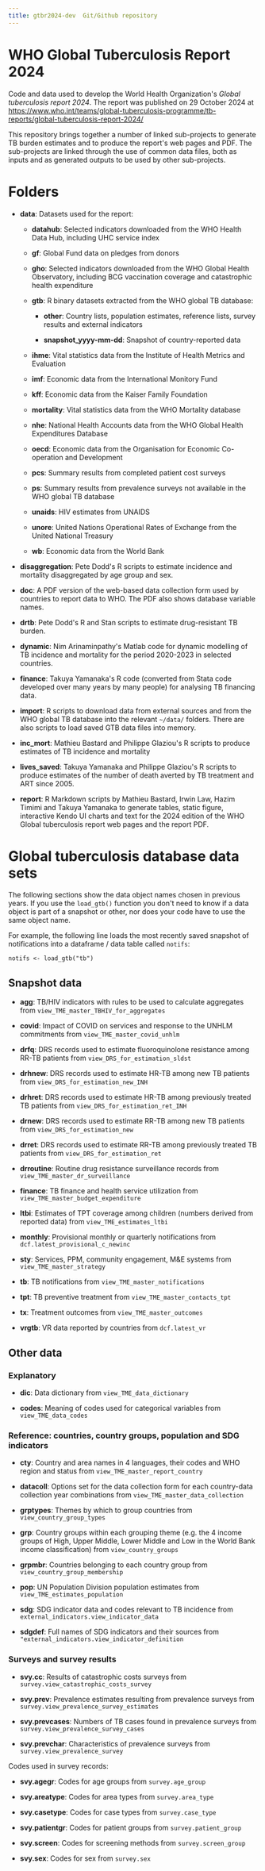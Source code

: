 ```yaml
---
title: gtbr2024-dev  Git/Github repository
---
```


# WHO Global Tuberculosis Report 2024

Code and data used to develop the World Health Organization's _Global tuberculosis report 2024_. The report was published on 29 October 2024 at https://www.who.int/teams/global-tuberculosis-programme/tb-reports/global-tuberculosis-report-2024/

This repository brings together a number of linked sub-projects to generate TB burden estimates and to produce the report's web pages and PDF. The sub-projects are linked through the use of common data files, both as inputs and as generated outputs to be used by other sub-projects.

# Folders

* **data**: Datasets used for the report:

  * **datahub**: Selected indicators downloaded from the WHO Health Data Hub, including UHC service index
  
  * **gf**: Global Fund data on pledges from donors
  
  * **gho**: Selected indicators downloaded from the WHO Global Health Observatory, including BCG vaccination coverage and catastrophic health expenditure

  * **gtb**: R binary datasets extracted from the WHO global TB database:

    * **other**: Country lists, population estimates, reference lists, survey results and external indicators
    
    * **snapshot_yyyy-mm-dd**: Snapshot of country-reported data

  * **ihme**: Vital statistics data from the Institute of Health Metrics and Evaluation
  
  * **imf**: Economic data from the International Monitory Fund
  
  * **kff**: Economic data from the Kaiser Family Foundation 

  * **mortality**: Vital statistics data from the WHO Mortality database
  
  * **nhe**: National Health Accounts data from the WHO Global Health Expenditures Database
  
  * **oecd**: Economic data from the Organisation for Economic Co-operation and Development
  
  * **pcs**: Summary results from completed patient cost surveys
  
  * **ps**: Summary results from prevalence surveys not available in the WHO global TB database

  * **unaids**: HIV estimates from UNAIDS
  
  * **unore**: United Nations Operational Rates of Exchange from the United National Treasury
  
  * **wb**: Economic data from the World Bank

* **disaggregation**: Pete Dodd's R scripts to estimate incidence and mortality disaggregated by age group and sex.

* **doc**: A PDF version of the web-based data collection form used by countries to report data to WHO. The PDF also shows database variable names.

* **drtb**: Pete Dodd's R and Stan scripts to estimate drug-resistant TB burden.

* **dynamic**: Nim Arinaminpathy's Matlab code for dynamic modelling of TB incidence and mortality for the period 2020-2023 in selected countries.

* **finance**: Takuya Yamanaka's R code (converted from Stata code developed over many years by many people) for analysing TB financing data.

* **import**: R scripts to download data from external sources and from the WHO global TB database into the relevant `~/data/` folders. There are also scripts to load saved GTB data files into memory.

* **inc_mort**: Mathieu Bastard and Philippe Glaziou's R scripts to produce estimates of TB incidence and mortality

* **lives_saved**: Takuya Yamanaka and Philippe Glaziou's R scripts to produce estimates of the number of death averted by TB treatment and ART since 2005.

* **report**: R Markdown scripts by Mathieu Bastard, Irwin Law, Hazim Timimi and Takuya Yamanaka to generate tables, static figure, interactive Kendo UI charts and text for the 2024 edition of the WHO Global tuberculosis report web pages and the report PDF. 


# Global tuberculosis database data sets

The following sections show the data object names chosen in previous years. If you use the `load_gtb()` function you don't need to know if a data object is part of a snapshot or other, nor does your code have to use the same object name.

For example, the following line loads the most recently saved snapshot of notifications into a dataframe / data table called `notifs`:
```
notifs <- load_gtb("tb")
```

## Snapshot data

* **agg**: TB/HIV indicators with rules to be used to calculate aggregates from `view_TME_master_TBHIV_for_aggregates`

* **covid**: Impact of COVID on services and response to the UNHLM commitments from `view_TME_master_covid_unhlm`

* **drfq**: DRS records used to estimate fluoroquinolone resistance among RR-TB patients from `view_DRS_for_estimation_sldst`

* **drhnew**: DRS records used to estimate HR-TB among new TB patients from `view_DRS_for_estimation_new_INH`

* **drhret**: DRS records used to estimate HR-TB among previously treated TB patients from `view_DRS_for_estimation_ret_INH`

* **drnew**: DRS records used to estimate RR-TB among new TB patients from `view_DRS_for_estimation_new`

* **drret**: DRS records used to estimate RR-TB among previously treated TB patients from `view_DRS_for_estimation_ret`

* **drroutine**: Routine drug resistance surveillance records from `view_TME_master_dr_surveillance`

* **finance**: TB finance and health service utilization from `view_TME_master_budget_expenditure`

* **ltbi**: Estimates of TPT coverage among children (numbers derived from reported data) from `view_TME_estimates_ltbi`

* **monthly**: Provisional monthly or quarterly notifications from `dcf.latest_provisional_c_newinc`

* **sty**: Services, PPM, community engagement, M&E systems from `view_TME_master_strategy`

* **tb**: TB notifications from `view_TME_master_notifications`

* **tpt**: TB preventive treatment from `view_TME_master_contacts_tpt`

* **tx**: Treatment outcomes from `view_TME_master_outcomes`

* **vrgtb**: VR data reported by countries from `dcf.latest_vr`


## Other data

### Explanatory 

* **dic**: Data dictionary from `view_TME_data_dictionary`

* **codes**: Meaning of codes used for categorical variables from `view_TME_data_codes`

### Reference: countries, country groups, population and SDG indicators

* **cty**: Country and area names in 4 languages, their codes and WHO region and status from `view_TME_master_report_country`

* **datacoll**: Options set for the data collection form for each country-data collection year combinations from `view_TME_master_data_collection`

* **grptypes**: Themes by which to group countries from `view_country_group_types`

* **grp**: Country groups within each grouping theme (e.g. the 4 income groups of High, Upper Middle, Lower Middle and Low in the World Bank income classification) from `view_country_groups`

* **grpmbr**: Countries belonging to each country group from `view_country_group_membership`

* **pop**: UN Population Division population estimates from `view_TME_estimates_population`

* **sdg**: SDG indicator data and codes relevant to TB incidence from `external_indicators.view_indicator_data`

* **sdgdef**: Full names of SDG indicators and their sources from `"external_indicators.view_indicator_definition`

### Surveys and survey results

* **svy.cc**: Results of catastrophic costs surveys from `survey.view_catastrophic_costs_survey`

* **svy.prev**: Prevalence estimates resulting from prevalence surveys from `survey.view_prevalence_survey_estimates`

* **svy.prevcases**: Numbers of TB cases found in prevalence surveys from `survey.view_prevalence_survey_cases`

* **svy.prevchar**: Characteristics of prevalence surveys from `survey.view_prevalence_survey`

Codes used in survey records:

* **svy.agegr**: Codes for age groups from `survey.age_group`

* **svy.areatype**: Codes for area types from `survey.area_type`

* **svy.casetype**: Codes for case types from `survey.case_type`

* **svy.patientgr**: Codes for patient groups from `survey.patient_group`

* **svy.screen**: Codes for screening methods from `survey.screen_group`

* **svy.sex**: Codes for sex from `survey.sex`


